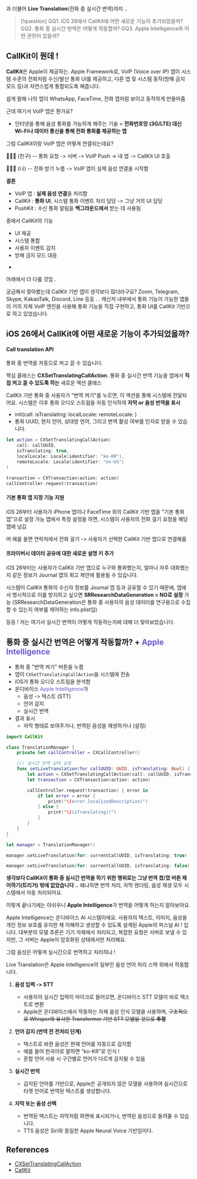 과 더불어 **Live Translation**(전화 중 실시간 번역)까지 ..

>[!question]
>GQ1. iOS 26에서 CallKit에 어떤 새로운 기능이 추가되었을까?
>GQ2. 통화 중 실시간 번역은 어떻게 작동할까?
>GQ3. Apple Intelligence와 어떤 관련이 있을까?

## CallKit이 뭔데 !

**CallKit**은 Apple이 제공하는. Apple Framework로, VoIP (Voice over IP) 앱이 시스템 수준의 전화처럼 수신/발신 통화 UI를 제공하고, 다른 앱 및 시스템 동작(방해 금지 모드 등)과 자연스럽게 통합되도록 해줍니다.

쉽게 말해 나의 앱이 WhatsApp, FaceTime, 전화 앱처럼 보이고 동작하게 만들어줌

근데 여기서 VoIP 앱은 뭔가요?
- 인터넷을 통해 음성 통화를 가능하게 해주는 기술 = **전화번호망 (3G/LTE) 대신 Wi-Fi나 데이터 통신을 통해 전화 통화를 제공하는 앱**

그럼 CallKit이랑 VoIP 앱은 어떻게 연결되는데요?

🙋🏻‍♀️ (친구) -- 통화 요청 -> 서버 -> VoIP Push -> 내 앱 -> CallKit UI 호출

🙆🏻‍♀️ (나) -- 전화 받기 누름 -> VoIP 앱이 실제 음성 연결을 시작함

**결론**

- VoIP 앱 : **실제 음성 연결**을 처리함
- CallKit : **통화 UI**, 시스템 통화 이벤트 처리 담당 -> 그냥 거의 UI 담당
- PushKit : 수신 통화 알림을 **백그라운드에서** 받는 데 사용됨

중에서 CallKit의 기능

- UI 제공
- 시스템 통합
- 사용자 이벤트 감지
- 방해 금지 모드 대응
+
아래에서 더 다룰 것임 .


궁금해서 찾아봤는데 CallKit 기반 앱이 생각보다 많더라구요?
Zoom, Telegram, Skype, KakaoTalk, Discord, Line 등등 . . 메신저 내부에서 통화 기능이 가능한 앱들이 거의 자체 VoIP 엔진을 사용해 통화 기능을 직접 구현하고, 통화 UI를 CallKit 기반으로 하고 있었습니다.

## iOS 26에서 CallKit에 어떤 새로운 기능이 추가되었을까?

#### Call translation API

통화 중 번역을 자동으로 켜고 끌 수 있습니다.

핵심 클래스는 **CXSetTranslatingCallAction**.
통화 중 실시간 번역 기능을 앱에서 **직접 켜고 끌 수 있도록 하는** 새로운 액션 클래스

CallKit 기반 통화 중 사용자가 "번역 켜기"를 누르면, 이 액션을 통해 시스템에 전달되어요.
시스템은 이후 통화 오디오 스트림을 자동 인식하여 **자막 or 음성 번역을 표시**

-  init(call: isTranslating: localLocale: remoteLocale: )
- 통화 UUID, 현지 언어, 상대방 언어, 그리고 번역 활성 여부를 인자로 받을 수 있습니다.

```swift
let action = CXSetTranslatingCallAction(
    call: callUUID,
    isTranslating: true,
    localLocale: Locale(identifier: "ko-KR"),
    remoteLocale: Locale(identifier: "en-US")
)

transaction = CXTransaction(action: action)
callController.request(transaction)
```

#### 기본 통화 앱 지정 기능 지원

iOS 26부터 사용자가 iPhone 앱이나 FaceTime 외의 CallKit 기반 앱을 "기본 통화 앱"으로 설정 가능
앱에서 특정 설정을 하면, 시스템이 사용자의 전화 걸기 요청을 해당 앱에 넘김

머 예를 들면 연락처에서 전화 걸기 -> 사용자가 선택한 CallKit 기반 앱으로 연결해줌 

#### 프라이버시 데이터 공유에 대한 새로운 설명 키 추가

iOS 26부터는 사용자가 CallKit 기반 앱으로 누구와 통화했는지, 얼마나 자주 대화했는지 같은 정보가 Journal 앱의 회고 제안에 활용될 수 있습니다.

시스템이 CallKit 통화의 수신자 정보를 Journal 앱 등과 공유할 수 있기 때문에, 앱에서 명시적으로 이를 방지하고 싶으면 **SRResearchDataGeneration = NO로 설정** 가능 (SRResearchDataGeneration은 통화 중 사용자의 음성 데이터를 연구용으로 수집할 수 있는지 여부를 제어하는 info.plist임)

등등 ! 
저는 여기서 실시간 번역이 어떻게 작동하는지에 대해 더 찾아보았습니다.

## 통화 중 실시간 번역은 어떻게 작동할까? + <font color = "slateBlue">Apple Intelligence</font>

- 통화 중 "번역 켜기" 버튼을 누름
- 앱이 `CXSetTranslatingCallAction`을 시스템에 전송
- iOS가 통화 오디오 스트림을 분석함
- 온디바이스 <font color = "slateBlue">Apple Intelligence</font>가
	- 음성 -> 텍스트 (STT)
	- 언어 감지
	- 실시간 번역
- 결과 표시
	- 자막 형태로 보여주거나, 번역된 음성을 재생하거나 (설정)

```swift
import CallKit

class TranslationManager {
    private let callController = CXCallController()

    /// 실시간 번역 상태 설정
    func setLiveTranslation(for callUUID: UUID, isTranslating: Bool) {
        let action = CXSetTranslatingCallAction(call: callUUID, isTranslating: isTranslating)
        let transaction = CXTransaction(action: action)

        callController.request(transaction) { error in
            if let error = error {
                print("\(error.localizedDescription)")
            } else {
                print("\(isTranslating))")
            }
        }
    }
}
```

```swift
let manager = TranslationManager()

manager.setLiveTranslation(for: currentCallUUID, isTranslating: true)

manager.setLiveTranslation(for: currentCallUUID, isTranslating: false)
```

**생각보다 CallKit이 통화 중 실시간 번역을 하기 위한 행위로는 그냥 번역 켰/껐 버튼 제어하기(트리거) 밖에 없었습니다 ..** 왜냐하면 번역 처리, 자막 렌더링, 음성 재생 모두 시스템에서 자동 처리되어요.



이렇게 끝나기에는 아쉬우니 **Apple Intelligence**가 번역을 어떻게 하는지 알아보아요.

Apple Intelligence는 온디바이스 AI 시스템이에요. 
사용자의 텍스트, 이미지, 음성을 개인 정보 보호를 유지한 채 이해하고 생성할 수 있도록 설계된 Apple의 퍼스널 AI ! 입니다. 대부분의 모델 추론은 기기 자체에서 처리되고, 복잡한 요청은 서버로 보낼 수 있지만, 그 서버는 Apple이 암호화된 상태에서만 처리해요.


그럼 음성은 어떻게 실시간으로 번역하고 처리하냐 !

Live Translation은 Apple Intelligence의 일부인 음성 언어 처리 스택 위에서 작동합니다.

1. **음성 입력 -> STT**
	- 사용자의 실시간 입력이 마이크로 들어오면, 온디바이스 STT 모델이 바로 텍스트로 변환
	- Apple은 온디바이스에서 작동하는 자체 음성 인식 모델을 사용하며, ~~구조적으로 Whisper와 유사한 Transformer 기반 STT 모델일 것으로 **추정**~~

2. **언어 감지 (번역 전 전처리 단계)**
	- 텍스트로 바뀐 음성은 현재 언어를 자동으로 감지함
	- 예를 들어 한국어로 말하면 "ko-KR"로 인식 !
	- 혼합 언어 사용 시 구간별로 언어가 다르게 감지될 수 있음

3. **실시간 번역**
	- 감지된 언어를 기반으로, Apple은 공개되지 않은 모델을 사용하여 실시간으로 타켓 언어로 번역된 텍스트를 생성합니다.

4. **자막 또는 음성 선택**
	- 번역된 텍스트는 자막처럼 화면에 표시되거나, 번역된 음성으로 들려줄 수 있습니다. 
	- TTS 음성은 Siri와 동일한 Apple Neural Voice 기반임미다.

## References
- [CXSetTranslatingCallAction](https://developer.apple.com/documentation/callkit/cxsettranslatingcallaction)
- [CallKit](https://developer.apple.com/documentation/callkit/)
